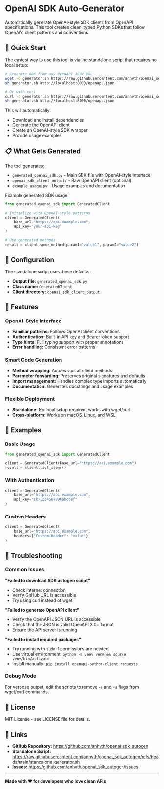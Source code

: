 # OpenAI SDK Auto-Generator

Automatically generate OpenAI-style SDK clients from OpenAPI specifications. This tool creates clean, typed Python SDKs that follow OpenAI's client patterns and conventions.

## 🚀 Quick Start

The easiest way to use this tool is via the standalone script that requires no local setup:

```bash
# Generate SDK from any OpenAPI JSON URL
wget -O generator.sh https://raw.githubusercontent.com/anhvth/openai_sdk_autogen/refs/heads/main/standalone_generator.sh
sh generator.sh http://localhost:8000/openapi.json

# Or with curl
curl -o generator.sh https://raw.githubusercontent.com/anhvth/openai_sdk_autogen/refs/heads/main/standalone_generator.sh
sh generator.sh http://localhost:8000/openapi.json
```

This will automatically:
- Download and install dependencies
- Generate the OpenAPI client
- Create an OpenAI-style SDK wrapper
- Provide usage examples

## 📋 What Gets Generated

The tool generates:
- `generated_openai_sdk.py` - Main SDK file with OpenAI-style interface
- `openai_sdk_client_output/` - Raw OpenAPI client (optional)
- `example_usage.py` - Usage examples and documentation

Example generated SDK usage:
```python
from generated_openai_sdk import GeneratedClient

# Initialize with OpenAI-style patterns
client = GeneratedClient(
    base_url="https://api.example.com",
    api_key="your-api-key"
)

# Use generated methods
result = client.some_method(param1="value1", param2="value2")
```

## 🔧 Configuration

The standalone script uses these defaults:
- **Output file:** `generated_openai_sdk.py`
- **Class name:** `GeneratedClient`
- **Client directory:** `openai_sdk_client_output`

## 🌟 Features

### OpenAI-Style Interface
- **Familiar patterns:** Follows OpenAI client conventions
- **Authentication:** Built-in API key and Bearer token support
- **Type hints:** Full typing support with proper annotations
- **Error handling:** Consistent error patterns

### Smart Code Generation
- **Method wrapping:** Auto-wraps all client methods
- **Parameter forwarding:** Preserves original signatures and defaults
- **Import management:** Handles complex type imports automatically
- **Documentation:** Generates docstrings and usage examples

### Flexible Deployment
- **Standalone:** No local setup required, works with wget/curl
- **Cross-platform:** Works on macOS, Linux, and WSL

## 📖 Examples

### Basic Usage
```python
from generated_openai_sdk import GeneratedClient

client = GeneratedClient(base_url="https://api.example.com")
result = client.list_items()
```

### With Authentication
```python
client = GeneratedClient(
    base_url="https://api.example.com",
    api_key="sk-1234567890abcdef"
)
```

### Custom Headers
```python
client = GeneratedClient(
    base_url="https://api.example.com",
    headers={"Custom-Header": "value"}
)
```

## 🐛 Troubleshooting

### Common Issues

**"Failed to download SDK autogen script"**
- Check internet connection
- Verify GitHub URL is accessible
- Try using curl instead of wget

**"Failed to generate OpenAPI client"**
- Verify the OpenAPI JSON URL is accessible
- Check that the JSON is valid OpenAPI 3.0+ format
- Ensure the API server is running

**"Failed to install required packages"**
- Try running with `sudo` if permissions are needed
- Use virtual environment: `python -m venv venv && source venv/bin/activate`
- Install manually: `pip install openapi-python-client requests`

### Debug Mode

For verbose output, edit the scripts to remove `-q` and `-s` flags from wget/curl commands.

## 📄 License

MIT License - see LICENSE file for details.

## 🔗 Links

- **GitHub Repository:** https://github.com/anhvth/openai_sdk_autogen
- **Standalone Script:** https://raw.githubusercontent.com/anhvth/openai_sdk_autogen/refs/heads/main/standalone_generator.sh
- **Issues:** https://github.com/anhvth/openai_sdk_autogen/issues

---

**Made with ❤️ for developers who love clean APIs**

